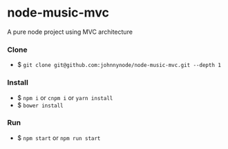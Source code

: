 # node-music-mvc

A pure node project using MVC architecture

### Clone 

- $ `git clone git@github.com:johnnynode/node-music-mvc.git --depth 1`

### Install

- $ `npm i` or `cnpm i` or `yarn install`
- $ `bower install`

### Run

- $ `npm start` or `npm run start`